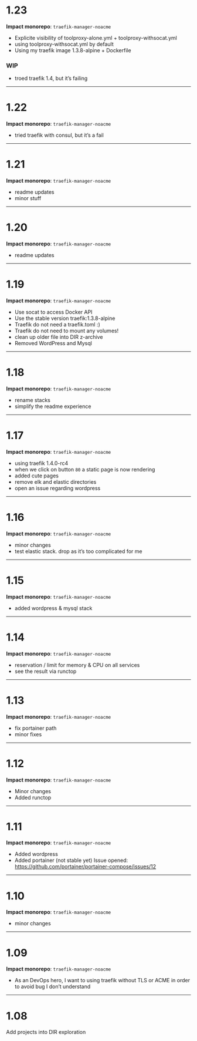 
# 1.23

**Impact monorepo**: `traefik-manager-noacme`

- Explicite visibility of toolproxy-alone.yml + toolproxy-withsocat.yml
- using toolproxy-withsocat.yml by default
- Using my traefik image 1.3.8-alpine + Dockerfile

### WIP
- troed traefik 1.4, but it’s failing

---

# 1.22

**Impact monorepo**: `traefik-manager-noacme`

- tried traefik with consul, but it’s a fail

---

# 1.21

**Impact monorepo**: `traefik-manager-noacme`

- readme updates
- minor stuff

---

# 1.20

**Impact monorepo**: `traefik-manager-noacme`

- readme updates

---

# 1.19

**Impact monorepo**: `traefik-manager-noacme`

- Use socat to access Docker API
- Use the stable version traefik:1.3.8-alpine
- Traefik do not need a traefik.toml :)
- Traefik do not need to mount any volumes!
- clean up older file into DIR z-archive
- Removed WordPress and Mysql

---

# 1.18

**Impact monorepo**: `traefik-manager-noacme`

- rename stacks
- simplify the readme experience

---

# 1.17

**Impact monorepo**: `traefik-manager-noacme`

- using traefik 1.4.0-rc4
- when we click on button `80` a static page is now rendering
- added cute pages
- remove elk and elastic directories
- open an issue regarding wordpress

---

# 1.16

**Impact monorepo**: `traefik-manager-noacme`

- minor changes
- test elastic stack. drop as it’s too complicated for me

---

# 1.15

**Impact monorepo**: `traefik-manager-noacme`

- added wordpress & mysql stack

---

# 1.14

**Impact monorepo**: `traefik-manager-noacme`

- reservation / limit for memory & CPU on all services
- see the result via runctop

---

# 1.13

**Impact monorepo**: `traefik-manager-noacme`

- fix portainer path
- minor fixes

---

# 1.12

**Impact monorepo**: `traefik-manager-noacme`

- Minor changes
- Added runctop

---

# 1.11

**Impact monorepo**: `traefik-manager-noacme`

- Added wordpress
- Added portainer (not stable yet)
Issue opened: https://github.com/portainer/portainer-compose/issues/12

---

# 1.10
**Impact monorepo**: `traefik-manager-noacme`

- minor changes

---

# 1.09

**Impact monorepo**: `traefik-manager-noacme`

- As an DevOps hero, I want to using traefik without TLS or ACME in order to avoid bug I don’t understand

---

# 1.08

Add projects into DIR exploration

